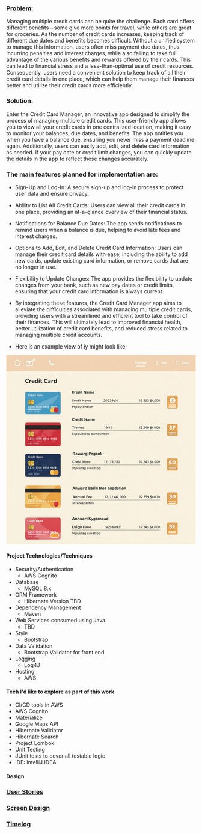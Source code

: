 ### Problem:

Managing multiple credit cards can be quite the challenge. Each card offers different benefits—some give more points for travel, while others are great for groceries. As the number of credit cards increases, keeping track of different due dates and benefits becomes difficult. Without a unified system to manage this information, users often miss payment due dates, thus incurring penalties and interest charges, while also failing to take full advantage of the various benefits and rewards offered by their cards. This can lead to financial stress and a less-than-optimal use of credit resources. Consequently, users need a convenient solution to keep track of all their credit card details in one place, which can help them manage their finances better and utilize their credit cards more efficiently.

### Solution:

Enter the Credit Card Manager, an innovative app designed to simplify the process of managing multiple credit cards. This user-friendly app allows you to view all your credit cards in one centralized location, making it easy to monitor your balances, due dates, and benefits. The app notifies you when you have a balance due, ensuring you never miss a payment deadline again. Additionally, users can easily add, edit, and delete card information as needed. If your pay date or credit limit changes, you can quickly update the details in the app to reflect these changes accurately.

### The main features planned for implementation are:

* Sign-Up and Log-In: A secure sign-up and log-in process to protect user data and ensure privacy.

* Ability to List All Credit Cards: Users can view all their credit cards in one place, providing an at-a-glance overview of their financial status.

* Notifications for Balance Due Dates: The app sends notifications to remind users when a balance is due, helping to avoid late fees and interest charges.

* Options to Add, Edit, and Delete Credit Card Information: Users can manage their credit card details with ease, including the ability to add new cards, update existing card information, or remove cards that are no longer in use.

* Flexibility to Update Changes: The app provides the flexibility to update changes from your bank, such as new pay dates or credit limits, ensuring that your credit card information is always current.

* By integrating these features, the Credit Card Manager app aims to alleviate the difficulties associated with managing multiple credit cards, providing users with a streamlined and efficient tool to take control of their finances. This will ultimately lead to improved financial health, better utilization of credit card benefits, and reduced stress related to managing multiple credit accounts.

* Here is an example view of iy might look like;

![alt text](<model image for indie project.jpeg>)

#### Project Technologies/Techniques
* Security/Authentication
    * AWS Cognito
* Database
    * MySQL 8.x
* ORM Framework
    * Hibernate Version TBD
* Dependency Management
    * Maven
* Web Services consumed using Java
    * TBD
* Style
    * Bootstrap
* Data Validation
    * Bootstrap Validator for front end
* Logging
    * Log4J
* Hosting
    * AWS
#### Tech I'd like to explore as part of this work
* CI/CD tools in AWS
* AWS Cognito
* Materialize
* Google Maps API
* Hibernate Validator
* Hibernate Search
* Project Lombok
* Unit Testing
* JUnit tests to cover all testable logic
* IDE: IntelliJ IDEA

#### Design
### [User Stories](/DesignDocuments/UserStory.md)
### [Screen Design](/DesignDocuments/Screens.md)
### [Timelog](TimeLog.md)